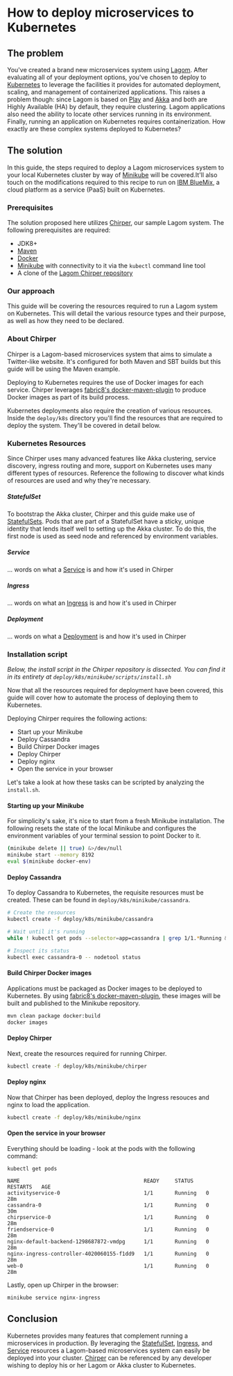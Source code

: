 # How to deploy microservices to Kubernetes

## The problem

You've created a brand new microservices system using [Lagom](http://www.lagomframework.com/). After evaluating all of 
your deployment options, you've chosen to deploy to [Kubernetes](https://kubernetes.io/) to leverage the facilities it 
provides for automated deployment, scaling, and management of containerized applications. This raises a problem though: 
since Lagom is based on [Play](https://www.playframework.com/) and [Akka](http://akka.io/) 
and both are Highly Available (HA) by default, they require clustering. Lagom applications also need the ability to
locate other services running in its environment. Finally, running an application on Kubernetes requires 
containerization. How exactly are these complex systems deployed to Kubernetes?

## The solution

In this guide, the steps required to deploy a Lagom microservices system to your local Kubernetes cluster by
way of [Minikube](https://kubernetes.io/docs/getting-started-guides/minikube/) will be covered.It'll also touch on the
modifications required to this recipe to run on [IBM BlueMix](), a cloud platform as a service (PaaS) built on Kubernetes.

### Prerequisites

The solution proposed here utilizes [Chirper](https://github.com/lagom/activator-lagom-java-chirper),
our sample Lagom system. The following prerequisites are required:

* JDK8+
* [Maven](https://maven.apache.org/)
* [Docker](https://www.docker.com/)
* [Minikube](https://kubernetes.io/docs/getting-started-guides/minikube/) with connectivity to it
  via the `kubectl` command line tool
* A clone of the [Lagom Chirper repository](https://github.com/lagom/activator-lagom-java-chirper)

### Our approach

This guide will be covering the resources required to run a Lagom system on Kubernetes. This will detail the various resource 
types and their purpose, as well as how they need to be declared.

### About Chirper

Chirper is a Lagom-based microservices system that aims to simulate a Twitter-like website. It's configured for 
both Maven and SBT builds but this guide will be using the Maven example.

Deploying to Kubernetes requires the use of Docker images for each service. 
Chirper leverages [fabric8's docker-maven-plugin](https://dmp.fabric8.io/) to produce Docker images as part of
its build process.

Kubernetes deployments also require the creation of various resources. Inside the `deploy/k8s` directory you'll find 
the resources that are required to deploy the system. They'll be covered in detail below.

### Kubernetes Resources

Since Chirper uses many advanced features like Akka clustering, service discovery, ingress routing and more, support on
Kubernetes uses many different types of resources. Reference the following to discover what kinds of resources are 
used and why they're necessary.

##### StatefulSet

To bootstrap the Akka cluster, Chirper and this guide make use of 
[StatefulSets](https://kubernetes.io/docs/tutorials/stateful-application/basic-stateful-set/#objectives). Pods that 
are part of a StatefulSet have a sticky, unique identity that lends itself well to setting up the Akka cluster. 
To do this, the first node is used as seed node and referenced by environment variables. 

##### Service

... words on what a [Service]() is and how it's used in Chirper

##### Ingress

... words on what an [Ingress]() is and how it's used in Chirper

##### Deployment

... words on what a [Deployment]() is and how it's used in Chirper

### Installation script

*Below, the install script in the Chirper repository is dissected. You can find it in its
entirety at `deploy/k8s/minikube/scripts/install.sh`*

Now that all the resources required for deployment have been covered, this guide will cover how to automate the process
of deploying them to Kubernetes.

Deploying Chirper requires the following actions:

* Start up your Minikube
* Deploy Cassandra
* Build Chirper Docker images
* Deploy Chirper
* Deploy nginx
* Open the service in your browser

Let's take a look at how these tasks can be scripted by analyzing the `install.sh`.

#### Starting up your Minikube

For simplicity's sake, it's nice to start from a fresh Minikube installation. The following resets the state of the local
Minikube and configures the environment variables of your terminal session to point Docker to it.
 
```bash
(minikube delete || true) &>/dev/null
minikube start --memory 8192
eval $(minikube docker-env)
```

#### Deploy Cassandra

To deploy Cassandra to Kubernetes, the requisite resources must be created. 
These can be found in `deploy/k8s/minikube/cassandra`.

```bash
# Create the resources
kubectl create -f deploy/k8s/minikube/cassandra

# Wait until it's running
while ! kubectl get pods --selector=app=cassandra | grep 1/1.*Running &>/dev/null; do sleep 1; done

# Inspect its status
kubectl exec cassandra-0 -- nodetool status
```

#### Build Chirper Docker images

Applications must be packaged as Docker images to be deployed to Kubernetes. By using 
[fabric8's docker-maven-plugin](https://dmp.fabric8.io/), these images will be built and published to the Minikube
repository.

```bash
mvn clean package docker:build
docker images
```

#### Deploy Chirper

Next, create the resources required for running Chirper.

```bash
kubectl create -f deploy/k8s/minikube/chirper
```

#### Deploy nginx

Now that Chirper has been deployed, deploy the Ingress resouces and nginx to load the application.

```bash
kubectl create -f deploy/k8s/minikube/nginx
```

#### Open the service in your browser

Everything should be loading - look at the pods with the following command:

```
kubectl get pods
```

```
NAME                                        READY     STATUS    RESTARTS   AGE
activityservice-0                           1/1       Running   0          28m
cassandra-0                                 1/1       Running   0          30m
chirpservice-0                              1/1       Running   0          28m
friendservice-0                             1/1       Running   0          28m
nginx-default-backend-1298687872-vmdpg      1/1       Running   0          28m
nginx-ingress-controller-4020060155-f1dd9   1/1       Running   0          28m
web-0                                       1/1       Running   0          28m
```

Lastly, open up Chirper in the browser:

```
minikube service nginx-ingress
```

## Conclusion

Kubernetes provides many features that complement running a microservices in production. By leveraging the [StatefulSet](),
[Ingress](), and [Service]() resources a Lagom-based microservices system can easily be deployed into your cluster.
[Chirper](https://github.com/lagom/activator-lagom-java-chirper) can be referenced by any developer wishing to
deploy his or her Lagom or Akka cluster to Kubernetes.